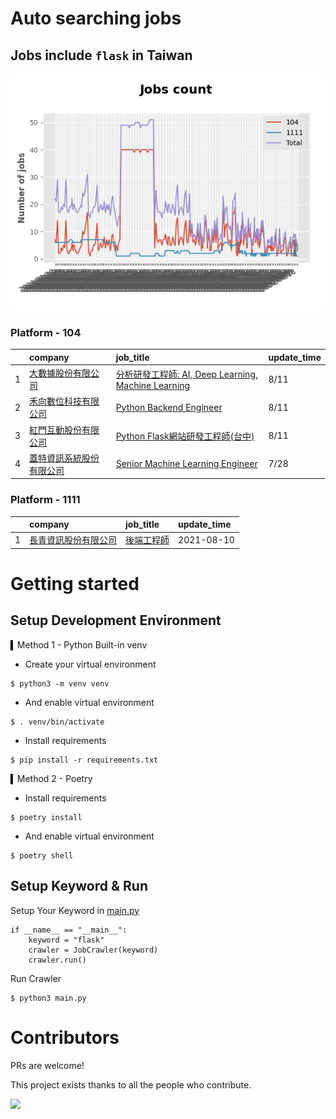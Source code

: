 # Auto searching jobs

## Jobs include `flask` in Taiwan 

 ![image](./doc/plot_img.jpg)


### Platform - 104


|    | company                                                                                | job_title                                                                                               | update_time   |
|---:|:---------------------------------------------------------------------------------------|:--------------------------------------------------------------------------------------------------------|:--------------|
|  1 | [大數據股份有限公司](https://www.104.com.tw/company/1a2x6bjjhc?jobsource=2018indexpoc)          | [分析研發工程師: AI, Deep Learning, Machine Learning](https://www.104.com.tw/job/54ffa?jobsource=2018indexpoc) | 8/11          |
|  2 | [禾向數位科技有限公司](https://www.104.com.tw/company/1a2x6bl8h8?jobsource=2018indexpoc)         | [Python Backend Engineer](https://www.104.com.tw/job/71i7c?jobsource=2018indexpoc)                      | 8/11          |
|  3 | [紅門互動股份有限公司](https://www.104.com.tw/company/oh4m67k?jobsource=jolist_b_relevance)      | [Python Flask網站研發工程師(台中)](https://www.104.com.tw/job/6kf9h?jobsource=jolist_b_relevance)                | 8/11          |
|  4 | [蓋特資訊系統股份有限公司](https://www.104.com.tw/company/1a2x6biptb?jobsource=jolist_b_relevance) | [Senior Machine Learning Engineer](https://www.104.com.tw/job/6e6r8?jobsource=jolist_b_relevance)       | 7/28          |

### Platform - 1111


|    | company                                              | job_title                                      | update_time   |
|---:|:-----------------------------------------------------|:-----------------------------------------------|:--------------|
|  1 | [長青資訊股份有限公司](https://www.1111.com.tw/corp/71694811/) | [後端工程師](https://www.1111.com.tw/job/85012186/) | 2021-08-10    |



# Getting started
## Setup Development Environment
▍Method 1 - Python Built-in venv

- Create your virtual environment
```
$ python3 -m venv venv
```
- And enable virtual environment
```
$ . venv/bin/activate
```
- Install requirements
```
$ pip install -r requirements.txt 
```

▍Method 2 - Poetry
- Install requirements
```
$ poetry install
```
- And enable virtual environment
```
$ poetry shell
```

## Setup Keyword & Run

Setup Your Keyword in [main.py](./main.py#L88)
```
if __name__ == "__main__":
    keyword = "flask"
    crawler = JobCrawler(keyword)
    crawler.run()
```

Run Crawler
```
$ python3 main.py
```

# Contributors
PRs are welcome!

This project exists thanks to all the people who contribute.

<a href="https://github.com/hsuanchi/auto-search-flask-job/graphs/contributors">
  <img src="https://contrib.rocks/image?repo=hsuanchi/auto-search-flask-job"/>
</a>
